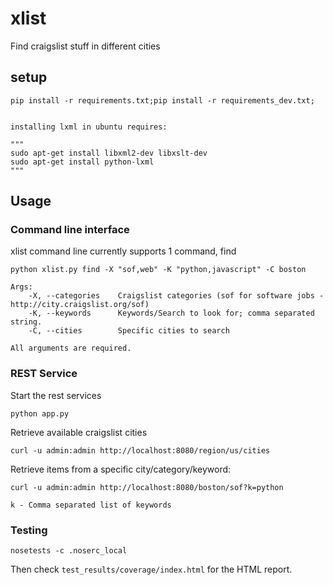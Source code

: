 xlist
=====
Find craigslist stuff in different cities


## setup

	pip install -r requirements.txt;pip install -r requirements_dev.txt;


	installing lxml in ubuntu requires:

	"""
	sudo apt-get install libxml2-dev libxslt-dev
	sudo apt-get install python-lxml
	"""

## Usage

### Command line interface

xlist command line currently supports 1 command, find

```	
python xlist.py find -X "sof,web" -K "python,javascript" -C boston

Args:
	-X, --categories	Craigslist categories (sof for software jobs - http://city.craigslist.org/sof)
	-K, --keywords      Keywords/Search to look for; comma separated string.
	-C, --cities		Specific cities to search

All arguments are required.
```

### REST Service

Start the rest services
```
python app.py
```

Retrieve available craigslist cities
```
curl -u admin:admin http://localhost:8080/region/us/cities
```

Retrieve items from a specific city/category/keyword:
```	
curl -u admin:admin http://localhost:8080/boston/sof?k=python

k - Comma separated list of keywords
```


### Testing

```
nosetests -c .noserc_local
```

Then check `test_results/coverage/index.html` for the HTML report.
